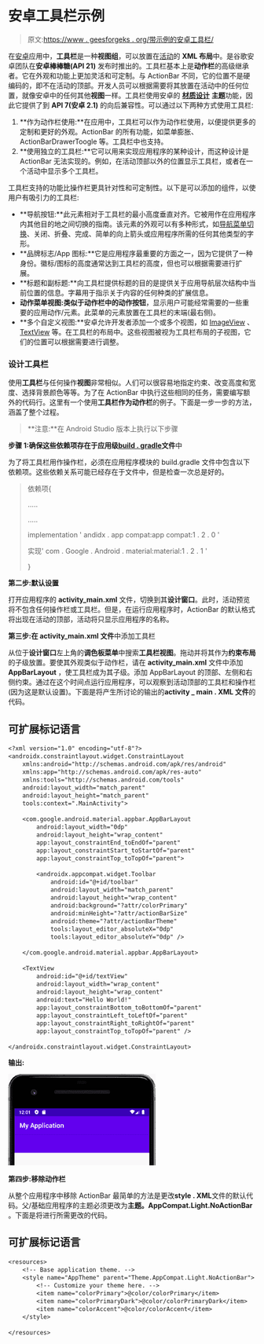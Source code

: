# 安卓工具栏示例

> 原文:[https://www . geesforgeks . org/带示例的安卓工具栏/](https://www.geeksforgeeks.org/toolbar-in-android-with-example/)

在[安卓](https://www.geeksforgeeks.org/kotlin-android-tutorial/)应用中，**工具栏**是一种**视图组**，可以放置在[活动](https://www.geeksforgeeks.org/activity-lifecycle-in-android-with-demo-app/)的 **XML 布局**中。是谷歌安卓团队在**安卓棒棒糖(API 21)** 发布时推出的。工具栏基本上是**动作栏**的高级继承者。它在外观和功能上更加灵活和可定制。与 ActionBar 不同，它的位置不是硬编码的，即不在活动的顶部。开发人员可以根据需要将其放置在活动中的任何位置，就像安卓中的任何其他**视图**一样。工具栏使用安卓的 [**材质设计**](https://www.geeksforgeeks.org/introduction-to-material-design-in-android/) **主题**功能，因此它提供了到 **API 7(安卓 2.1)** 的向后兼容性。可以通过以下两种方式使用工具栏:

1.  **作为动作栏使用:**在应用中，工具栏可以作为动作栏使用，以便提供更多的定制和更好的外观。ActionBar 的所有功能，如菜单膨胀、ActionBarDrawerToogle 等。工具栏中也支持。
2.  **使用独立的工具栏:**它可以用来实现应用程序的某种设计，而这种设计是 ActionBar 无法实现的。例如，在活动顶部以外的位置显示工具栏，或者在一个活动中显示多个工具栏。

工具栏支持的功能比操作栏更具针对性和可定制性。以下是可以添加的组件，以使用户有吸引力的工具栏:

*   **导航按钮:**此元素相对于工具栏的最小高度垂直对齐。它被用作在应用程序内其他目的地之间切换的指南。该元素的外观可以有多种形式，如[导航菜单切换](https://www.geeksforgeeks.org/create-a-mobile-toggle-navigation-menu-using-html-css-and-javascript/)、关闭、折叠、完成、简单的向上箭头或应用程序所需的任何其他类型的字形。
*   **品牌标志/App 图标:**它是应用程序最重要的方面之一，因为它提供了一种身份。徽标/图标的高度通常达到工具栏的高度，但也可以根据需要进行扩展。
*   **标题和副标题:**向工具栏提供标题的目的是提供关于应用导航层次结构中当前位置的信息。字幕用于指示关于内容的任何种类的扩展信息。
*   **动作菜单视图:**类似于动作栏中的**动作按钮**，显示用户可能经常需要的一些重要的应用动作/元素。此菜单的元素放置在工具栏的末端(最右侧)。
*   **多个自定义视图:**安卓允许开发者添加一个或多个视图，如 [ImageView](https://www.geeksforgeeks.org/imageview-in-kotlin/) 、 [TextView](https://www.geeksforgeeks.org/textview-in-kotlin/) 等。在工具栏的布局中。这些视图被视为工具栏布局的子视图，它们的位置可以根据需要进行调整。

### **设计工具栏**

使用**工具栏**与任何操作**视图**非常相似。人们可以很容易地指定约束、改变高度和宽度、选择背景颜色等等。为了在 ActionBar 中执行这些相同的任务，需要编写额外的代码行。这里有一个使用**工具栏作为动作栏**的例子。下面是一步一步的方法，涵盖了整个过程。

> **注意:**在 Android Studio 版本上执行以下步骤

**步骤 1:确保这些依赖项存在于应用级**[**build . gradle**](https://www.geeksforgeeks.org/android-build-gradle/)**文件**中

为了将工具栏用作操作栏，必须在应用程序模块的 build.gradle 文件中包含以下依赖项。这些依赖关系可能已经存在于文件中，但是检查一次总是好的。

> 依赖项{
> 
> …..
> 
> …..
> 
> implementation ' andidx . app compat:app compat:1 . 2 . 0 '
> 
> 实现' com . Google . Android . material:material:1 . 2 . 1 '
> 
> }

**第二步:默认设置**

打开应用程序的 **activity_main.xml** 文件，切换到其**设计窗口**。此时，活动预览将不包含任何操作栏或工具栏。但是，在运行应用程序时，ActionBar 的默认格式将出现在活动的顶部，活动将只显示应用程序的名称。

**第三步:在 activity_main.xml 文件**中添加工具栏

从位于**设计窗口**左上角的**调色板菜单**中搜索**工具栏视图**。拖动并将其作为**约束布局**的子级放置。要使其外观类似于动作栏，请在 **activity_main.xml** 文件中添加 **AppBarLayout** ，使工具栏成为其子级。添加 AppBarLayout 的顶部、左侧和右侧约束。通过在这个时间点运行应用程序，可以观察到活动顶部的工具栏和操作栏(因为这是默认设置)。下面是将产生所讨论的输出的**activity _ main . XML 文件**的代码。

## 可扩展标记语言

```
<?xml version="1.0" encoding="utf-8"?>
<androidx.constraintlayout.widget.ConstraintLayout 
    xmlns:android="http://schemas.android.com/apk/res/android"
    xmlns:app="http://schemas.android.com/apk/res-auto"
    xmlns:tools="http://schemas.android.com/tools"
    android:layout_width="match_parent"
    android:layout_height="match_parent"
    tools:context=".MainActivity">

    <com.google.android.material.appbar.AppBarLayout
        android:layout_width="0dp"
        android:layout_height="wrap_content"
        app:layout_constraintEnd_toEndOf="parent"
        app:layout_constraintStart_toStartOf="parent"
        app:layout_constraintTop_toTopOf="parent">

        <androidx.appcompat.widget.Toolbar
            android:id="@+id/toolbar"
            android:layout_width="match_parent"
            android:layout_height="wrap_content"
            android:background="?attr/colorPrimary"
            android:minHeight="?attr/actionBarSize"
            android:theme="?attr/actionBarTheme"
            tools:layout_editor_absoluteX="0dp"
            tools:layout_editor_absoluteY="0dp" />

    </com.google.android.material.appbar.AppBarLayout>

    <TextView
        android:id="@+id/textView"
        android:layout_width="wrap_content"
        android:layout_height="wrap_content"
        android:text="Hello World!"
        app:layout_constraintBottom_toBottomOf="parent"
        app:layout_constraintLeft_toLeftOf="parent"
        app:layout_constraintRight_toRightOf="parent"
        app:layout_constraintTop_toTopOf="parent" />

</androidx.constraintlayout.widget.ConstraintLayout>
```

**输出:**

![](img/b505ec8f25cec429331813751b923f01.png)

**第四步:移除动作栏**

从整个应用程序中移除 ActionBar 最简单的方法是更改**style . XML**文件的默认代码。父/基础应用程序的主题必须更改为**主题。AppCompat.Light.NoActionBar** 。下面是将进行所需更改的代码。

## 可扩展标记语言

```
<resources>
    <!-- Base application theme. -->
    <style name="AppTheme" parent="Theme.AppCompat.Light.NoActionBar">
        <!-- Customize your theme here. -->
        <item name="colorPrimary">@color/colorPrimary</item>
        <item name="colorPrimaryDark">@color/colorPrimaryDark</item>
        <item name="colorAccent">@color/colorAccent</item>
    </style>

</resources>
```